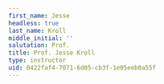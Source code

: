 ```yaml
---
first_name: Jesse
headless: true
last_name: Kroll
middle_initial: ''
salutation: Prof.
title: Prof. Jesse Kroll
type: instructor
uid: 0422faf4-7071-6d05-cb3f-1e05eeb0a55f
---
```

